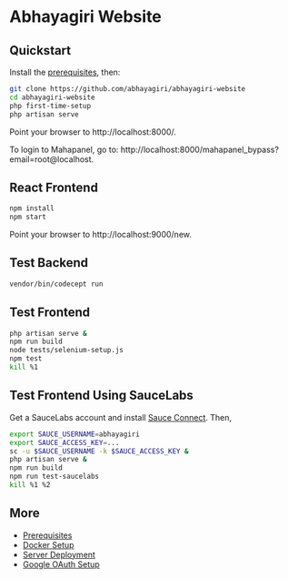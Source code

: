 # Abhayagiri Website

## Quickstart

Install the [prerequisites](docs/prerequisites.md), then:

```sh
git clone https://github.com/abhayagiri/abhayagiri-website
cd abhayagiri-website
php first-time-setup
php artisan serve
```

Point your browser to http://localhost:8000/.

To login to Mahapanel, go to: http://localhost:8000/mahapanel_bypass?email=root@localhost.

## React Frontend

```sh
npm install
npm start
```

Point your browser to http://localhost:9000/new.

## Test Backend

```sh
vendor/bin/codecept run
```

## Test Frontend

```sh
php artisan serve &
npm run build
node tests/selenium-setup.js
npm test
kill %1
```

## Test Frontend Using SauceLabs

Get a SauceLabs account and install [Sauce Connect](https://wiki.saucelabs.com/display/DOCS/Sauce+Connect+Proxy). Then,

```sh
export SAUCE_USERNAME=abhayagiri
export SAUCE_ACCESS_KEY=...
sc -u $SAUCE_USERNAME -k $SAUCE_ACCESS_KEY &
php artisan serve &
npm run build
npm run test-saucelabs
kill %1 %2
```

## More

- [Prerequisites](docs/prerequisites.md)
- [Docker Setup](docs/docker.md)
- [Server Deployment](docs/deploy.md)
- [Google OAuth Setup](docs/google-oauth.md)
